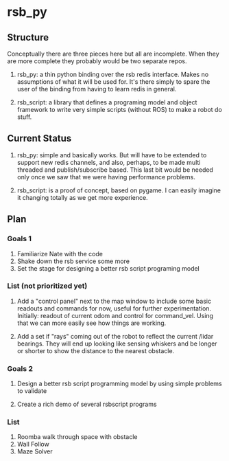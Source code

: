 # rsb_py

## Structure

Conceptually there are three pieces here but all are incomplete. When they are more complete they probably would be two separate repos.

1. rsb_py: a thin python binding over the rsb redis interface. Makes no assumptions of what it will be used for. It's there simply to spare the user of the binding from having to learn redis in general.

1. rsb_script: a library that defines a programing model and object framework to write very simple scripts (without ROS) to make a robot do stuff.

## Current Status

1. rsb_py: simple and basically works. But will have to be extended to support new redis channels, and also, perhaps, to be made multi threaded and publish/subscribe based. This last bit would be needed only once we saw that we were having performance problems.

1. rsb_script: is a proof of concept, based on pygame. I can easily imagine it changing totally as we get more experience.

## Plan

### Goals 1

1. Familiarize Nate with the code
1. Shake down the rsb service some more
1. Set the stage for designing a better rsb script programing model

### List (not prioritized yet)

1. Add a "control panel" next to the map window to include some basic readouts and commands for now, useful for further experimentation. Initially: readout of current odom and control for command_vel. Using that we can more easily see how things are working.

1. Add a set if "rays" coming out of the robot to reflect the current /lidar bearings. They will end up looking like sensing whiskers and be longer or shorter to show the distance to the nearest obstacle.

### Goals 2

1. Design a better rsb script programming model by using simple problems to validate

1. Create a rich demo of several rsbscript programs

### List

1. Roomba walk through space with obstacle
1. Wall Follow
1. Maze Solver


